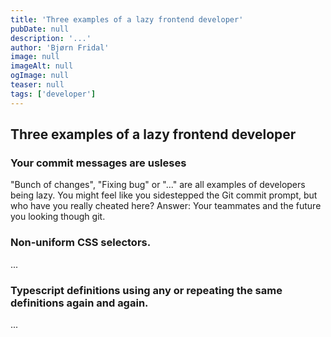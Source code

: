 ```yaml
---
title: 'Three examples of a lazy frontend developer'
pubDate: null
description: '...'
author: 'Bjørn Fridal'
image: null
imageAlt: null
ogImage: null
teaser: null
tags: ['developer']
---
```


## Three examples of a lazy frontend developer

### Your commit messages are usleses

"Bunch of changes", "Fixing bug" or "..." are all examples of developers being lazy. You might feel like you sidestepped the Git commit prompt, but who have you really cheated here? Answer: Your teammates and the future you looking though git.

### Non-uniform CSS selectors.

...

### Typescript definitions using any or repeating the same definitions again and again.

...
